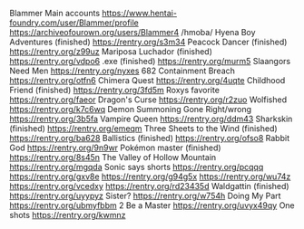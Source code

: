 Blammer
Main accounts
https://www.hentai-foundry.com/user/Blammer/profile
https://archiveofourown.org/users/Blammer4
/hmoba/
Hyena Boy Adventures (finished)
https://rentry.org/s3m34
Peacock Dancer (finished)
https://rentry.org/z99uz
Mariposa Luchador (finished)
https://rentry.org/vdpo6
.exe (finished)
https://rentry.org/murm5
Slaangors Need Men
https://rentry.org/nyxes
682 Containment Breach
https://rentry.org/otfn6
Chimera Quest
https://rentry.org/4uqte
Childhood Friend (finished)
https://rentry.org/3fd5m
Roxys favorite
https://rentry.org/faeor
Dragon's Curse
https://rentry.org/r2zuo
Wolfished
https://rentry.org/k7c6wq
Demon Summoning Gone Right/wrong
https://rentry.org/3b5fa
Vampire Queen
https://rentry.org/ddm43
Sharkskin (finished)
https://rentry.org/emeqm
Three Sheets to the Wind (finished)
https://rentry.org/ba628
Ballistics (finished)
https://rentry.org/ofso8
Rabbit God
https://rentry.org/9n9wr
Pokémon master (finished)
https://rentry.org/8s45n
The Valley of Hollow Mountain 
https://rentry.org/mgqda
Sonic says shorts
https://rentry.org/pcqqq
https://rentry.org/gxv8e
https://rentry.org/g94g5x
https://rentry.org/wu74z
https://rentry.org/vcedxy
https://rentry.org/rd23435d
Waldgattin (finished)
https://rentry.org/uyypyz
Sister?
https://rentry.org/w754h
Doing My Part
https://rentry.org/ubmyfbbm
2 Be a Master
https://rentry.org/uvyx49qy
One shots
https://rentry.org/kwmnz